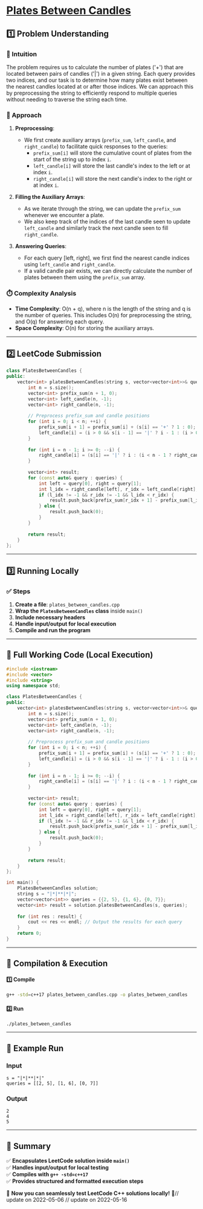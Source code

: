 # **[Plates Between Candles](https://leetcode.com/problems/plates-between-candles/description/)**  

## **1️⃣ Problem Understanding**  
### **📌 Intuition**  
The problem requires us to calculate the number of plates ('+') that are located between pairs of candles ('|') in a given string. Each query provides two indices, and our task is to determine how many plates exist between the nearest candles located at or after those indices. We can approach this by preprocessing the string to efficiently respond to multiple queries without needing to traverse the string each time.

### **🚀 Approach**  
1. **Preprocessing**: 
    - We first create auxiliary arrays (`prefix_sum`, `left_candle`, and `right_candle`) to facilitate quick responses to the queries:
        - `prefix_sum[i]` will store the cumulative count of plates from the start of the string up to index `i`.
        - `left_candle[i]` will store the last candle's index to the left or at index `i`.
        - `right_candle[i]` will store the next candle's index to the right or at index `i`.

2. **Filling the Auxiliary Arrays**:
    - As we iterate through the string, we can update the `prefix_sum` whenever we encounter a plate.
    - We also keep track of the indices of the last candle seen to update `left_candle` and similarly track the next candle seen to fill `right_candle`.

3. **Answering Queries**:
    - For each query [left, right], we first find the nearest candle indices using `left_candle` and `right_candle`.
    - If a valid candle pair exists, we can directly calculate the number of plates between them using the `prefix_sum` array.

### **⏱️ Complexity Analysis**  
- **Time Complexity**: O(n + q), where n is the length of the string and q is the number of queries. This includes O(n) for preprocessing the string, and O(q) for answering each query.
- **Space Complexity**: O(n) for storing the auxiliary arrays.

---  

## **2️⃣ LeetCode Submission**  
```cpp
class PlatesBetweenCandles {
public:
    vector<int> platesBetweenCandles(string s, vector<vector<int>>& queries) {
        int n = s.size();
        vector<int> prefix_sum(n + 1, 0);
        vector<int> left_candle(n, -1);
        vector<int> right_candle(n, -1);
        
        // Preprocess prefix_sum and candle positions
        for (int i = 0; i < n; ++i) {
            prefix_sum[i + 1] = prefix_sum[i] + (s[i] == '+' ? 1 : 0);
            left_candle[i] = (i > 0 && s[i - 1] == '|' ? i - 1 : (i > 0 ? left_candle[i - 1] : -1));
        }
        
        for (int i = n - 1; i >= 0; --i) {
            right_candle[i] = (s[i] == '|' ? i : (i < n - 1 ? right_candle[i + 1] : -1));
        }
        
        vector<int> result;
        for (const auto& query : queries) {
            int left = query[0], right = query[1];
            int l_idx = right_candle[left], r_idx = left_candle[right];
            if (l_idx != -1 && r_idx != -1 && l_idx < r_idx) {
                result.push_back(prefix_sum[r_idx + 1] - prefix_sum[l_idx + 1]);
            } else {
                result.push_back(0);
            }
        }
        
        return result;
    }
};
```  

---  

## **3️⃣ Running Locally**  
### **✅ Steps**  
1. **Create a file**: `plates_between_candles.cpp`  
2. **Wrap the `PlatesBetweenCandles` class** inside `main()`  
3. **Include necessary headers**  
4. **Handle input/output for local execution**  
5. **Compile and run the program**  

---  

## **📝 Full Working Code (Local Execution)**  
```cpp
#include <iostream>
#include <vector>
#include <string>
using namespace std;

class PlatesBetweenCandles {
public:
    vector<int> platesBetweenCandles(string s, vector<vector<int>>& queries) {
        int n = s.size();
        vector<int> prefix_sum(n + 1, 0);
        vector<int> left_candle(n, -1);
        vector<int> right_candle(n, -1);
        
        // Preprocess prefix_sum and candle positions
        for (int i = 0; i < n; ++i) {
            prefix_sum[i + 1] = prefix_sum[i] + (s[i] == '+' ? 1 : 0);
            left_candle[i] = (i > 0 && s[i - 1] == '|' ? i - 1 : (i > 0 ? left_candle[i - 1] : -1));
        }
        
        for (int i = n - 1; i >= 0; --i) {
            right_candle[i] = (s[i] == '|' ? i : (i < n - 1 ? right_candle[i + 1] : -1));
        }
        
        vector<int> result;
        for (const auto& query : queries) {
            int left = query[0], right = query[1];
            int l_idx = right_candle[left], r_idx = left_candle[right];
            if (l_idx != -1 && r_idx != -1 && l_idx < r_idx) {
                result.push_back(prefix_sum[r_idx + 1] - prefix_sum[l_idx + 1]);
            } else {
                result.push_back(0);
            }
        }
        
        return result;
    }
};

int main() {
    PlatesBetweenCandles solution;
    string s = "|*|**|*|";
    vector<vector<int>> queries = {{2, 5}, {1, 6}, {0, 7}};
    vector<int> result = solution.platesBetweenCandles(s, queries);
    
    for (int res : result) {
        cout << res << endl; // Output the results for each query
    }
    return 0;
}
```  

---  

## **🔧 Compilation & Execution**  
#### **1️⃣ Compile**  
```bash
g++ -std=c++17 plates_between_candles.cpp -o plates_between_candles
```  

#### **2️⃣ Run**  
```bash
./plates_between_candles
```  

---  

## **🎯 Example Run**  
### **Input**  
```
s = "|*|**|*|"
queries = [[2, 5], [1, 6], [0, 7]]
```  
### **Output**  
```
2
4
5
```  

---  

## **📌 Summary**  
✅ **Encapsulates LeetCode solution inside `main()`**  
✅ **Handles input/output for local testing**  
✅ **Compiles with `g++ -std=c++17`**  
✅ **Provides structured and formatted execution steps**  

🚀 **Now you can seamlessly test LeetCode C++ solutions locally!** 🚀// update on 2022-05-06
// update on 2022-05-16
